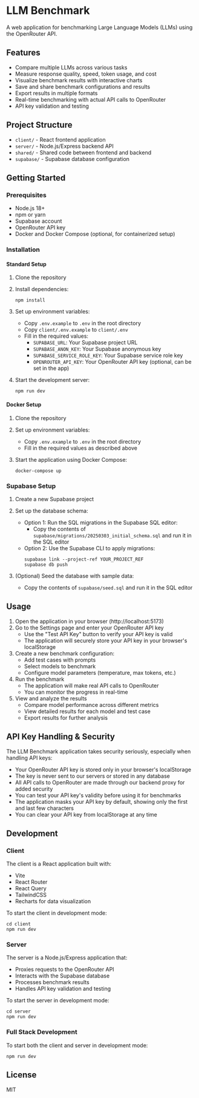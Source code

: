 # LLM Benchmark

A web application for benchmarking Large Language Models (LLMs) using the OpenRouter API.

## Features

- Compare multiple LLMs across various tasks
- Measure response quality, speed, token usage, and cost
- Visualize benchmark results with interactive charts
- Save and share benchmark configurations and results
- Export results in multiple formats
- Real-time benchmarking with actual API calls to OpenRouter
- API key validation and testing

## Project Structure

- `client/` - React frontend application
- `server/` - Node.js/Express backend API
- `shared/` - Shared code between frontend and backend
- `supabase/` - Supabase database configuration

## Getting Started

### Prerequisites

- Node.js 18+
- npm or yarn
- Supabase account
- OpenRouter API key
- Docker and Docker Compose (optional, for containerized setup)

### Installation

#### Standard Setup

1. Clone the repository
2. Install dependencies:
   ```
   npm install
   ```
3. Set up environment variables:
   - Copy `.env.example` to `.env` in the root directory
   - Copy `client/.env.example` to `client/.env`
   - Fill in the required values:
     - `SUPABASE_URL`: Your Supabase project URL
     - `SUPABASE_ANON_KEY`: Your Supabase anonymous key
     - `SUPABASE_SERVICE_ROLE_KEY`: Your Supabase service role key
     - `OPENROUTER_API_KEY`: Your OpenRouter API key (optional, can be set in the app)

4. Start the development server:
   ```
   npm run dev
   ```

#### Docker Setup

1. Clone the repository
2. Set up environment variables:
   - Copy `.env.example` to `.env` in the root directory
   - Fill in the required values as described above

3. Start the application using Docker Compose:
   ```
   docker-compose up
   ```

### Supabase Setup

1. Create a new Supabase project
2. Set up the database schema:
   - Option 1: Run the SQL migrations in the Supabase SQL editor:
     - Copy the contents of `supabase/migrations/20250303_initial_schema.sql` and run it in the SQL editor
   - Option 2: Use the Supabase CLI to apply migrations:
     ```
     supabase link --project-ref YOUR_PROJECT_REF
     supabase db push
     ```

3. (Optional) Seed the database with sample data:
   - Copy the contents of `supabase/seed.sql` and run it in the SQL editor

## Usage

1. Open the application in your browser (http://localhost:5173)
2. Go to the Settings page and enter your OpenRouter API key
   - Use the "Test API Key" button to verify your API key is valid
   - The application will securely store your API key in your browser's localStorage
3. Create a new benchmark configuration:
   - Add test cases with prompts
   - Select models to benchmark
   - Configure model parameters (temperature, max tokens, etc.)
4. Run the benchmark
   - The application will make real API calls to OpenRouter
   - You can monitor the progress in real-time
5. View and analyze the results
   - Compare model performance across different metrics
   - View detailed results for each model and test case
   - Export results for further analysis

## API Key Handling & Security

The LLM Benchmark application takes security seriously, especially when handling API keys:

- Your OpenRouter API key is stored only in your browser's localStorage
- The key is never sent to our servers or stored in any database
- All API calls to OpenRouter are made through our backend proxy for added security
- You can test your API key's validity before using it for benchmarks
- The application masks your API key by default, showing only the first and last few characters
- You can clear your API key from localStorage at any time

## Development

### Client

The client is a React application built with:
- Vite
- React Router
- React Query
- TailwindCSS
- Recharts for data visualization

To start the client in development mode:
```
cd client
npm run dev
```

### Server

The server is a Node.js/Express application that:
- Proxies requests to the OpenRouter API
- Interacts with the Supabase database
- Processes benchmark results
- Handles API key validation and testing

To start the server in development mode:
```
cd server
npm run dev
```

### Full Stack Development

To start both the client and server in development mode:
```
npm run dev
```

## License

MIT